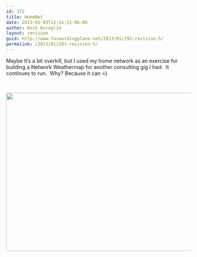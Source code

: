 ```yaml
---
id: 372
title: HomeNet
date: 2013-01-03T12:54:11-06:00
author: Nick Buraglio
layout: revision
guid: http://www.forwardingplane.net/2013/01/293-revision-5/
permalink: /2013/01/293-revision-5/
---
```

Maybe It&#8217;s a bit overkill, but I used my home network as an exercise for building a Network Weathermap for another consulting gig I had.  It continues to run.  Why? Because it can =)

&nbsp;

<img class="alignleft" src="http://home.buraglio.com:3181/plugins/weathermap/weathermap-cacti-plugin.php?action=viewimage&id=1d0c35513c3db48d53f4" alt="" width="576" height="432" />